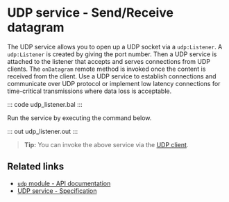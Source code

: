 # UDP service - Send/Receive datagram

The UDP service allows you to open up a UDP socket via a `udp:Listener`. A `udp:Listener` is created by giving the port number. Then a UDP service is attached to the listener that accepts and serves connections from UDP clients. The `onDatagram` remote method is invoked once the content is received from the client. Use a UDP service to establish connections and communicate over UDP protocol or implement low latency connections for time-critical transmissions where data loss is acceptable.

::: code udp_listener.bal :::

Run the service by executing the command below.

::: out udp_listener.out :::

>**Tip:** You can invoke the above service via the [UDP client](/learn/by-example/udp-client/).

## Related links
- [`udp` module - API documentation](https://lib.ballerina.io/ballerina/udp/latest)
- [UDP service - Specification](/spec/udp/#4-service)
